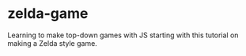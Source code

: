 # zelda-game
 Learning to make top-down games with JS starting with this tutorial on making a Zelda style game.
